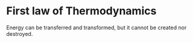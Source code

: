 # First law of Thermodynamics
Energy can be transferred and transformed, but it cannot be created nor destroyed.

 

